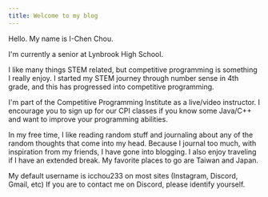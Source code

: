 ```yaml
---
title: Welcome to my blog
---
```


Hello. My name is I-Chen Chou.

I'm currently a senior at Lynbrook High School.

I like many things STEM related, but competitive programming is something I really enjoy. I started my STEM journey through number sense in 4th grade, and this has progressed into competitive programming.

I'm part of the Competitive Programming Institute as a live/video instructor. I encourage you to sign up for our CPI classes if you know some Java/C++ and want to improve your programming abilities.

In my free time, I like reading random stuff and journaling about any of the random thoughts that come into my head. Because I journal too much, with inspiration from my friends, I have gone into blogging.
I also enjoy traveling if I have an extended break. My favorite places to go are Taiwan and Japan.

My default username is icchou233 on most sites (Instagram, Discord, Gmail, etc)
If you are to contact me on Discord, please identify yourself.
